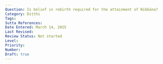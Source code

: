 ```yaml
---
Question: Is belief in rebirth required for the attainment of Nibbāna?
Category: Diṭṭhi
Tags:
Sutta References:
Date Entered: March 14, 2025
Last Revised:
Review Status: Not started
Level: 
Priority: 
Number: 
Draft: true
---
```

